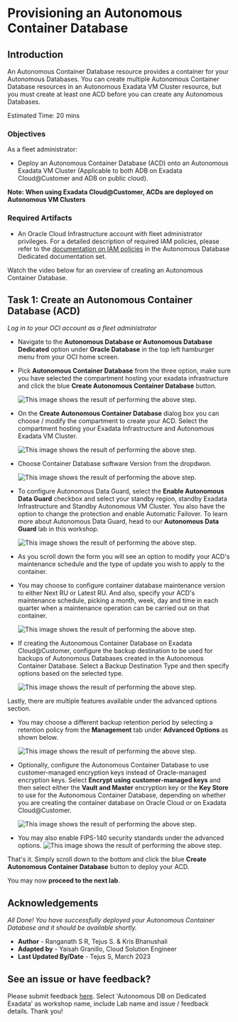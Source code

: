 # Provisioning an Autonomous Container Database

## Introduction
An Autonomous Container Database resource provides a container for your Autonomous Databases. You can create multiple Autonomous Container Database resources in an Autonomous Exadata VM Cluster resource, but you must create at least one ACD before you can create any Autonomous Databases.

Estimated Time: 20 mins

### Objectives

As a fleet administrator:
- Deploy an Autonomous Container Database (ACD) onto an Autonomous Exadata VM Cluster (Applicable to both ADB on Exadata Cloud@Customer and ADB on public cloud).

**Note: When using Exadata Cloud@Customer, ACDs are deployed on Autonomous VM Clusters**

### Required Artifacts

- An Oracle Cloud Infrastructure account with fleet administrator privileges. For a detailed description of required IAM policies, please refer to the [documentation on IAM policies](https://docs.oracle.com/en/cloud/paas/autonomous-database/adbdf/) in the Autonomous Database Dedicated documentation set.

Watch the video below for an overview of creating an Autonomous Container Database.

[](youtube:9RBVZGmGD_o)

## Task 1: Create an Autonomous Container Database (ACD)

*Log in to your OCI account as a fleet administrator*

- Navigate to the **Autonomous Database or Autonomous Database Dedicated** option under **Oracle Database** in the top left hamburger menu from your OCI home screen.

- Pick **Autonomous Container Database** from the three option, make sure you have selected the compartment hosting your exadata infrastructure and click the blue **Create Autonomous Container Database** button.

    ![This image shows the result of performing the above step.](./images/create-acd1.png " ")

- On the **Create Autonomous Container Database** dialog box you can choose / modify the compartment to create your ACD. Select the compartment hosting your Exadata Infrastructure and Autonomous Exadata VM Cluster.

    ![This image shows the result of performing the above step.](./images/create-acd2.png " ")

- Choose Container Database software Version from the dropdwon.

    ![This image shows the result of performing the above step.](./images/create-acd10.png " ")

- To configure Autonomous Data Guard, select the **Enable Autonomous Data Guard** checkbox and select your standby region, standby Exadata Infrastructure and Standby Autonomous VM Cluster. You also have the option to change the protection and enable Automatic Failover. To learn more about Autonomous Data Guard, head to our **Autonomous Data Guard** lab in this workshop.

    ![This image shows the result of performing the above step.](./images/create-acd3.png " ")

- As you scroll down the form you will see an option to modify your ACD's maintenance schedule and the type of update you wish to apply to the container.

- You may choose to configure container database maintenance version to either Next RU or Latest RU. And also, specify your ACD's maintenance schedule, picking a month, week, day and time in each quarter when a maintenance operation can be carried out on that container.

    ![This image shows the result of performing the above step.](./images/create-acd4.png " ")

- If creating the Autonomous Container Database on Exadata Cloud@Customer, configure the backup destination to be used for backups of Autonomous Databases created in the Autonomous Container Database. Select a Backup Destination Type and then specify options based on the selected type.

    ![This image shows the result of performing the above step.](./images/create-acd9.png " ")

Lastly, there are multiple features available under the advanced options section.

- You may  choose a different backup retention period by selecting a retention policy from the **Management** tab under **Advanced Options** as shown below.

    ![This image shows the result of performing the above step.](./images/create-acd6.png " ")

- Optionally, configure the Autonomous Container Database to use customer-managed encryption keys instead of Oracle-managed encryption keys. Select **Encrypt using customer-managed keys** and then select either the **Vault and Master** encryption key or the **Key Store** to use for the Autonomous Container Database, depending on whether you are creating the container database on Oracle Cloud or on Exadata Cloud@Customer.

    ![This image shows the result of performing the above step.](./images/create-acd7.png " ")

- You may also enable FIPS-140 security standards under the advanced options.
    ![This image shows the result of performing the above step.](./images/create-acd8.png " ")

That's it. Simply scroll down to the bottom and click the blue **Create Autonomous Container Database** button to deploy your ACD.

You may now **proceed to the next lab**.

## Acknowledgements

*All Done! You have successfully deployed your Autonomous Container Database and it should be available shortly.*

- **Author** - Ranganath S R, Tejus S. & Kris Bhanushali
- **Adapted by** -  Yaisah Granillo, Cloud Solution Engineer
- **Last Updated By/Date** - Tejus S, March 2023

## See an issue or have feedback?
Please submit feedback [here](https://apexapps.oracle.com/pls/apex/f?p=133:1:::::P1_FEEDBACK:1).   Select 'Autonomous DB on Dedicated Exadata' as workshop name, include Lab name and issue / feedback details. Thank you!
